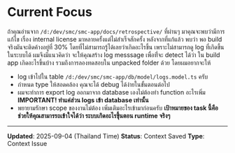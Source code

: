 # Current Focus

ถ้าคุณอ่านจาก `/d:/dev/smc/smc-app/docs/retrospective/` ที่ผ่านๆ มาคุณจะพบว่ามีการแก้ไข เรื่อง internal license มาหลายครั้งแต่ไม่สำเร็จสักครั้ง หลังจากที่แก้แล้ว พบว่า พอ build จริงมันจะติดค้างอยู่ที่ 30% โดยที่ไม่สามารถรู้ได้เลยว่าเกิดอะไรขึ้น เพราะไม่สามารถดู log ที่เกิดขึ้นในระบบได้ ผมจึงมีแนวคิดว่า จะให้คุณสร้าง log messsage เพื่อที่่จะ detect ได้ว่า ใน build app เกิดอะไรขึ้นบ้าง รวมถึงการลองทดสอบใน unpacked folder ด้วย โดยผมอยากจะให้ 
 - log เข้าไปใน table `/d:/dev/smc/smc-app/db/model/logs.model.ts` ครับ 
 - กำหนด type ให้สอดคล้อง คุณจะได้  debug ได้ง่ายในขั้นตอนต่อไป 
 - ผมจะทำการ export log ออกมาจาก database เองไม่ต้องทำ function อะไรเพิ่ม **IMPORTANT! ทำแค่ส่วน logs เข้า database เท่านั้น** 
 - พยายามรักษา scope ของงานไม่ต้อง เพิ่มเติมอะไรเข้ามาก่อนครับ 
 **เป้าหมายของ task นี้คือ ช่วยให้คุณสามารรถเข้าใจได้ว่า ระบบเกิดอะไรขุึ้นตอน runtime จริงๆ**

---

**Updated**: 2025-09-04 (Thailand Time)
**Status**: Context Saved
**Type**: Context Issue
